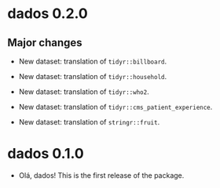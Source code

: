 # dados 0.2.0

## Major changes

* New dataset: translation of `tidyr::billboard`.

* New dataset: translation of `tidyr::household`.

* New dataset: translation of `tidyr::who2`.

* New dataset: translation of `tidyr::cms_patient_experience`.

* New dataset: translation of `stringr::fruit`.


# dados 0.1.0

* Olá, dados! This is the first release of the package.
